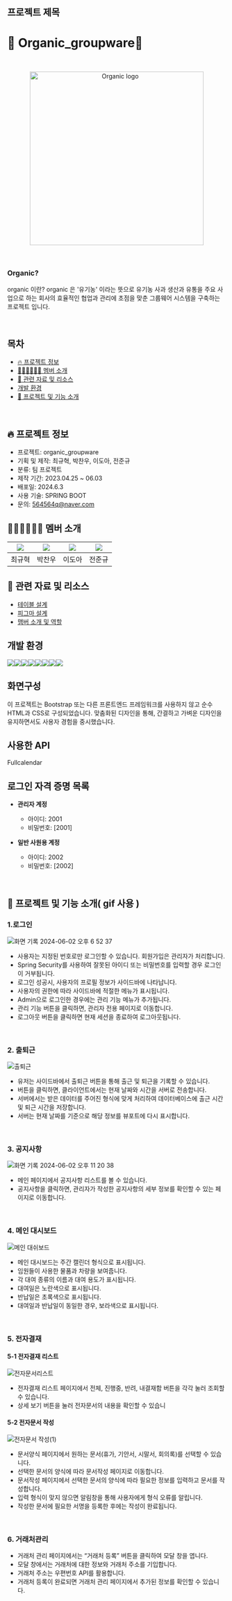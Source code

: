 ## 프로젝트 제목
<h1>🍏 Organic_groupware🍏</h1>
<br>
<p align="center">
  <img style="width: 400px; height: auto;" src="https://github.com/alskdteam/semi_project_java/assets/158136952/42c16634-c9cd-41a4-a8f0-a21cdc907c4a" alt="Organic logo" />
</p>
<br>

### Organic?
organic 이란? organic 은 '유기농' 이라는 뜻으로 유기농 사과 생산과 유통을 주요 사업으로 하는 회사의 효율적인 협업과 관리에 초점을 맞춘 그룹웨어 시스템을 구축하는 프로젝트 입니다.

<br>

## 목차
- [🔥 프로젝트 정보](#-프로젝트-정보)
- [👨🏻‍💻👩🏻‍💻 멤버 소개](#-멤버-소개)
- [🔎 관련 자료 및 리소스](#-관련-자료-및-리소스)
- [개발 환경](#-개발-환경)
- [📌 프로젝트 및 기능 소개](#-프로젝트-및-기능-소개)

<br>

## 🔥 프로젝트 정보
- 프로젝트: organic_groupware
- 기획 및 제작: 최규혁, 박찬우, 이도아, 전준규
- 분류: 팀 프로젝트
- 제작 기간: 2023.04.25 ~ 06.03
- 배포일: 2024.6.3
- 사용 기술: SPRING BOOT
- 문의: 564564q@naver.com


## 👨🏻‍💻👩🏻‍💻 멤버 소개

|[![](https://avatars.githubusercontent.com/u/153148788?v=4?width=200px)](https://github.com/gyuhyeok0)|[![](https://avatars.githubusercontent.com/u/167507636?v=4?width=200px)](https://github.com/poohbao) |[![](https://avatars.githubusercontent.com/u/158136952?v=4?width=200px)](https://github.com/doa0819) | [![](https://avatars.githubusercontent.com/u/109369481?v=4?width=200px)](https://github.com/rjadmsehf)|
|:---:|:---:|:---:|:---:|
| 최규혁 | 박찬우 | 이도아 | 전준규 |


## 🔎 관련 자료 및 리소스
- [테이블 설계](https://github.com/alskdteam/semi_project_java/wiki/%ED%85%8C%EC%9D%B4%EB%B8%94-%EC%84%A4%EA%B3%84)
- [피그마 설계](https://www.figma.com/design/IKAvtHhfsymAZyzUrcDyt3/Develop?node-id=0-1&t=ixCbcDKfOkSZPW7Q-0)
- [맴버 소개 및 역할](https://github.com/alskdteam/semi_project_java/wiki/%F0%9F%91%A8%F0%9F%8F%BB%E2%80%8D%F0%9F%92%BB%F0%9F%91%A9%F0%9F%8F%BB%E2%80%8D%F0%9F%92%BB-%EB%A9%A4%EB%B2%84-%EC%86%8C%EA%B0%9C-%EB%B0%8F-%EC%97%AD%ED%95%A0)


## 개발 환경
<div style="display: flex;">
  
<img src="https://img.shields.io/badge/java-007396?style=for-the-badge&logo=OpenJDK&logoColor=white">
<img src="https://img.shields.io/badge/Spring-6DB33F?style=for-the-badge&logo=Spring&logoColor=white">
<img src="https://img.shields.io/badge/springboot-6DB33F?style=for-the-badge&logo=springboot&logoColor=white">
<img src="https://img.shields.io/badge/Spring Security-6DB33F?style=for-the-badge&logo=Spring Security&logoColor=white">
<img src="https://img.shields.io/badge/MySQL-4479A1?style=for-the-badge&logo=MySQL&logoColor=white">
<img src="https://img.shields.io/badge/HTML5-E34F26?style=for-the-badge&logo=HTML5&logoColor=white">
<img src="https://img.shields.io/badge/CSS3-1572B6?style=for-the-badge&logo=CSS3&logoColor=white">
<img src="https://img.shields.io/badge/JavaScript-F7DF1E?style=for-the-badge&logo=JavaScript&logoColor=white">
</div>

## 화면구성
이 프로젝트는 Bootstrap 또는 다른 프론트엔드 프레임워크를 사용하지 않고 순수 HTML과 CSS로 구성되었습니다. 맞춤화된 디자인을 통해, 간결하고 가벼운 디자인을 유지하면서도 사용자 경험을 중시했습니다.

## 사용한 API
Fullcalendar

## 로그인 자격 증명 목록
- **관리자 계정**
  - 아이디: 2001
  - 비밀번호: [2001]

- **일반 사원용 계정**
  - 아이디: 2002
  - 비밀번호: [2002]
 
<br>

## 📌 프로젝트 및 기능 소개( gif 사용 )

### 1.로그인
![화면 기록 2024-06-02 오후 6 52 37](https://github.com/alskdteam/Organic_groupware/assets/153148788/1cd9c10c-1f2b-460e-8035-321831e1f639)

- 사용자는 지정된 번호로만 로그인할 수 있습니다. 회원가입은 관리자가 처리합니다.
- Spring Security를 사용하여 잘못된 아이디 또는 비밀번호를 입력할 경우 로그인이 거부됩니다.
- 로그인 성공시, 사용자의 프로필 정보가 사이드바에 나타납니다.
- 사용자의 권한에 따라 사이드바에 적절한 메뉴가 표시됩니다.
- Admin으로 로그인한 경우에는 관리 기능 메뉴가 추가됩니다.
- 관리 기능 버튼을 클릭하면, 관리자 전용 페이지로 이동합니다.
- 로그아웃 버튼을 클릭하면 현재 세션을 종료하여 로그아웃됩니다.
<br>


### 2. 출퇴근
![출퇴근](https://github.com/alskdteam/Organic_groupware/assets/153148788/89c2e87c-cad8-430b-97d9-1c99244bcc43)

- 유저는 사이드바에서 출퇴근 버튼을 통해 출근 및 퇴근을 기록할 수 있습니다.
- 버튼을 클릭하면, 클라이언트에서는 현재 날짜와 시간을 서버로 전송합니다.
- 서버에서는 받은 데이터를 주어진 형식에 맞게 처리하여 데이터베이스에 출근 시간 및 퇴근 시간을 저장합니다.
- 서버는 현재 날짜를 기준으로 해당 정보를 뷰포트에 다시 표시합니다.
<br>


### 3. 공지사항
![화면 기록 2024-06-02 오후 11 20 38](https://github.com/alskdteam/Organic_groupware/assets/153148788/a6a29b8d-9d0c-476d-9a9c-9c3447356998)


- 메인 페이지에서 공지사항 리스트를 볼 수 있습니다.
- 공지사항을 클릭하면, 관리자가 작성한 공지사항의 세부 정보를 확인할 수 있는 페이지로 이동합니다.
<br>

### 4. 메인 대시보드
![메인 대쉬보드](https://github.com/alskdteam/Organic_groupware/assets/153148788/3942a6fe-5eaf-4cee-81dd-a3cfa51ebadb)

- 메인 대시보드는 주간 캘린더 형식으로 표시됩니다.
- 임원들이 사용한 물품과 차량을 보여줍니다.
- 각 대여 종류의 이름과 대여 용도가 표시됩니다.
- 대여일은 노란색으로 표시됩니다.
- 반납일은 초록색으로 표시됩니다.
- 대여일과 반납일이 동일한 경우, 보라색으로 표시됩니다.
<br>

### 5. 전자결재
#### 5-1 전자결재 리스트
![전자문서리스트](https://github.com/alskdteam/Organic_groupware/assets/153148788/3d759113-54e6-4c6d-b0ab-4f08f7f0c5a9)


- 전자결재 리스트 페이지에서 전체, 진행중, 반려, 내결재함 버튼을 각각 눌러 조회할 수 있습니다.
- 상세 보기 버튼을 눌러 전자문서의 내용을 확인할 수 있습니

#### 5-2 전자문서 작성
![전자문서 작성(1)](https://github.com/alskdteam/Organic_groupware/assets/153148788/f20664b3-f0bc-4124-8c9f-c54b5ed617c8)

- 문서양식 페이지에서 원하는 문서(휴가, 기안서, 시말서, 회의록)를 선택할 수 있습니다.
- 선택한 문서의 양식에 따라 문서작성 페이지로 이동합니다.
- 문서작성 페이지에서 선택한 문서의 양식에 따라 필요한 정보를 입력하고 문서를 작성합니다.
- 입력 형식이 맞지 않으면 알림창을 통해 사용자에게 형식 오류를 알립니다.
- 작성한 문서에 필요한 서명을 등록한 후에는 작성이 완료됩니다.

<br>

### 6. 거래처관리

- 거래처 관리 페이지에서는 “거래처 등록” 버튼을 클릭하여 모달 창을 엽니다.
- 모달 창에서는 거래처에 대한 정보와 거래처 주소를 기입합니다.
- 거래처 주소는 우편번호 API를 활용합니다.
- 거래처 등록이 완료되면 거래처 관리 페이지에서 추가된 정보를 확인할 수 있습니다.















